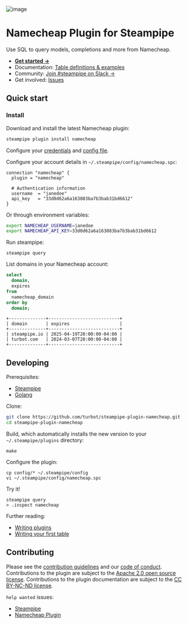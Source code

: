 ![image](https://hub.steampipe.io/images/plugins/turbot/namecheap-social-graphic.png)

# Namecheap Plugin for Steampipe

Use SQL to query models, completions and more from Namecheap.

- **[Get started →](https://hub.steampipe.io/plugins/turbot/namecheap)**
- Documentation: [Table definitions & examples](https://hub.steampipe.io/plugins/turbot/namecheap/tables)
- Community: [Join #steampipe on Slack →](https://turbot.com/community/join)
- Get involved: [Issues](https://github.com/turbot/steampipe-plugin-namecheap/issues)

## Quick start

### Install

Download and install the latest Namecheap plugin:

```bash
steampipe plugin install namecheap
```

Configure your [credentials](https://hub.steampipe.io/plugins/turbot/namecheap#credentials) and [config file](https://hub.steampipe.io/plugins/turbot/namecheap#configuration).

Configure your account details in `~/.steampipe/config/namecheap.spc`:

```hcl
connection "namecheap" {
  plugin = "namecheap"

  # Authentication information
  username  = "janedoe"
  api_key   = "33d0d62a6a163083ba7b3bab31bd6612"
}
```

Or through environment variables:

```sh
export NAMECHEAP_USERNAME=janedoe
export NAMECHEAP_API_KEY=33d0d62a6a163083ba7b3bab31bd6612
```

Run steampipe:

```shell
steampipe query
```

List domains in your Namecheap account:

```sql
select
  domain,
  expires
from
  namecheap_domain
order by
  domain;
```

```
+--------------+---------------------------+
| domain       | expires                   |
+--------------+---------------------------+
| steampipe.io | 2025-04-19T20:00:00-04:00 |
| turbot.com   | 2024-03-07T20:00:00-04:00 |
+--------------+---------------------------+
```

## Developing

Prerequisites:

- [Steampipe](https://steampipe.io/downloads)
- [Golang](https://golang.org/doc/install)

Clone:

```sh
git clone https://github.com/turbot/steampipe-plugin-namecheap.git
cd steampipe-plugin-namecheap
```

Build, which automatically installs the new version to your `~/.steampipe/plugins` directory:

```
make
```

Configure the plugin:

```
cp config/* ~/.steampipe/config
vi ~/.steampipe/config/namecheap.spc
```

Try it!

```
steampipe query
> .inspect namecheap
```

Further reading:

- [Writing plugins](https://steampipe.io/docs/develop/writing-plugins)
- [Writing your first table](https://steampipe.io/docs/develop/writing-your-first-table)

## Contributing

Please see the [contribution guidelines](https://github.com/turbot/steampipe/blob/main/CONTRIBUTING.md) and our [code of conduct](https://github.com/turbot/steampipe/blob/main/CODE_OF_CONDUCT.md). Contributions to the plugin are subject to the [Apache 2.0 open source license](https://github.com/turbot/steampipe-plugin-namecheap/blob/main/LICENSE). Contributions to the plugin documentation are subject to the [CC BY-NC-ND license](https://github.com/turbot/steampipe-plugin-namecheap/blob/main/docs/LICENSE).

`help wanted` issues:

- [Steampipe](https://github.com/turbot/steampipe/labels/help%20wanted)
- [Namecheap Plugin](https://github.com/turbot/steampipe-plugin-namecheap/labels/help%20wanted)
